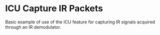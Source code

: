 ICU Capture IR Packets
=======================
Basic example of use of the ICU feature for capturing IR signals acquired through an IR demodulator.



